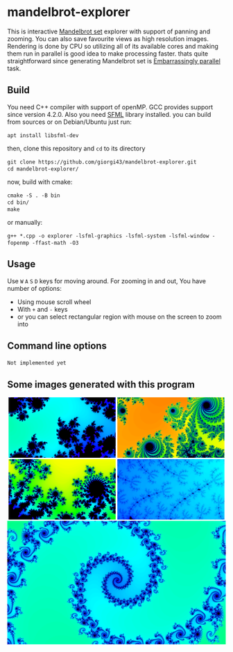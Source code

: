 # mandelbrot-explorer
This is interactive [Mandelbrot set](https://en.wikipedia.org/wiki/Mandelbrot_set) explorer with support of panning and zooming. You can also save favourite views as high resolution images. 
Rendering is done by CPU so utilizing all of its available cores and making them run in parallel is good idea to make processing faster.
thats quite straightforward since generating Mandelbrot set is [Embarrassingly parallel](https://en.wikipedia.org/wiki/Embarrassingly_parallel) task. 

## Build
You need C++ compiler with support of openMP. GCC provides support since version 4.2.0. Also you need [SFML](https://www.sfml-dev.org/) library installed. you can build
from sources or on Debian/Ubuntu just run:
```
apt install libsfml-dev
```
then, clone this repository and `cd` to its directory
```
git clone https://github.com/giorgi43/mandelbrot-explorer.git
cd mandelbrot-explorer/
```
now, build with cmake:
```
cmake -S . -B bin
cd bin/
make
```
or manually:
```
g++ *.cpp -o explorer -lsfml-graphics -lsfml-system -lsfml-window -fopenmp -ffast-math -O3
```
## Usage
Use `W` `A` `S` `D` keys for moving around.
For zooming in and out, You have number of options:
* Using mouse scroll wheel
* With `+` and `-` keys
* or you can select rectangular region with mouse on the screen to zoom into
## Command line options
`Not implemented yet`
## Some images generated with this program
<p align="center">
    <img src="images/explorer-2021T0755.png" alt="Mandelbrot Set" width="49%" ></img>
    <img src="images/explorer-2021T0614.png" alt="Mandelbrot Set" width="49%" ></img>
    <img src="images/explorer-2021T31252.png" alt="Mandelbrot Set" width="49%" ></img>
    <img src="images/explorer-2021T19170.png" alt="Mandelbrot Set" width="49%" ></img>
    <img src="images/explorer-2021T21024.png" alt="Mandelbrot Set" width="100%" ></img>
</p>

